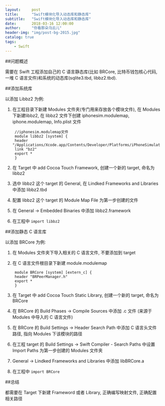 ```yaml
---
layout:     post
title:      "Swift模块化导入动态库和静态库"
subtitle:   "Swift模块化导入动态库和静态库"
date:       2018-03-16 12:00:00
author:     "你看那朵乌云儿"
header-img: "img/post-bg-2015.jpg"
catalog: true
tags:
    - Swift
---
```


##问题概述

需要在 Swift 工程添加自己的 C 语言静态库(比如 BRCore, 比特币钱包核心代码, 一堆 C 语言文件)和系统的动态库(sqlite3.tbd, libbz2.tbd).

##添加系统库

以添加 Libbz2 为例:  

1. 在工程目录下新建 Modules 文件夹(专门用来存放各个模块文件), 在 Modules 下新建libbz2, 在 libbz2 文件下创建 iphonesim.modulemap, iphone.modulemap, Info.plist 文件
	
		//iphonesim.modulemap文件
		module libbz2 [system] {
	    header "/Applications/Xcode.app/Contents/Developer/Platforms/iPhoneSimulator.platform/Developer/SDKs/iPhoneSimulator.sdk/usr/include/bzlib.h"
	    link "bz2"
	    export *
		}
	
2. 在 Target 中 add Cocoa Touch Framework, 创建一个新的 target, 命名为libbz2  

3. 选中 libbz2 这个 target 的 General, 在 Lindked Frameworks and Libraries 中添加 libbz2.tbd  

4. 配置 libbz2 这个 target 的 Module Map File 为第一步创建的文件  

5. 在 General -> Embedded Binaries 中添加 libbz2.framework  

6. 在工程中 `import libbz2`


##添加静态 C 语言库

以添加 BRCore 为例:

1. 在 Modules 文件夹下导入相关的 C 语言文件, 不要添加到 target  

2. 在 C 语言文件根目录下新建 module.modulemap
	
		module BRCore [system] [extern_c] {
		header "BRPeerManager.h"
		export *
		}

3. 在 Target 中 add Cocoa Touch Static Library, 创建一个新的 target, 命名为 BRCore  

4. 在 BRCore 的 Build Phases -> Compile Sources 中添加 .c 文件 (来源于 Modules 中导入的 C 语言文件)  

5. 在 BRCore 的 Build Settings -> Header Search Path 中添加 C 语言头文件路径, 指向 Modules 下该模块的路径  

6. 在工程 target 的 Build Settings -> Swift Compiler - Search Paths 中设置 Import Paths 为第一步创建的 Modules 文件夹  

7. General -> Lindked Frameworks and Libraries 中添加 libBRCore.a  

8. 在工程中 `import BRCore`


##总结

都需要在 Target 下新建 Frameword 或者 Library, 正确编写映射文件, 正确配置相关路径





